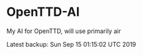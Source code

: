# OpenTTD-AI
My AI for OpenTTD, will use primarily air

Latest backup: Sun Sep 15 01:15:02 UTC 2019
